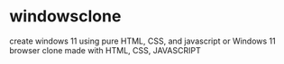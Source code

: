 # windowsclone
create windows 11 using pure HTML, CSS, and javascript or  Windows 11 browser clone made with HTML, CSS, JAVASCRIPT
